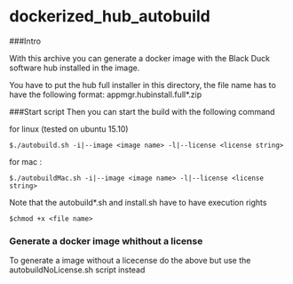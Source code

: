 # dockerized_hub_autobuild


###Intro

With this archive you can generate a docker image with the Black Duck software hub installed in the image.

You have to put the hub full installer in this directory, the file name has to have the following format:
appmgr.hubinstall.full*.zip


###Start script
Then you can start the build with the following command

for linux (tested on ubuntu 15.10)
```console
$./autobuild.sh -i|--image <image name> -l|--license <license string>
``` 

for mac :
```console
$./autobuildMac.sh -i|--image <image name> -l|--license <license string>
``` 
Note that the autobuild*.sh and install.sh have to have execution rights
```console
$chmod +x <file name>
```


### Generate a docker image whithout a license

To generate a image without a licecense do the above but use the autobuildNoLicense.sh script instead
